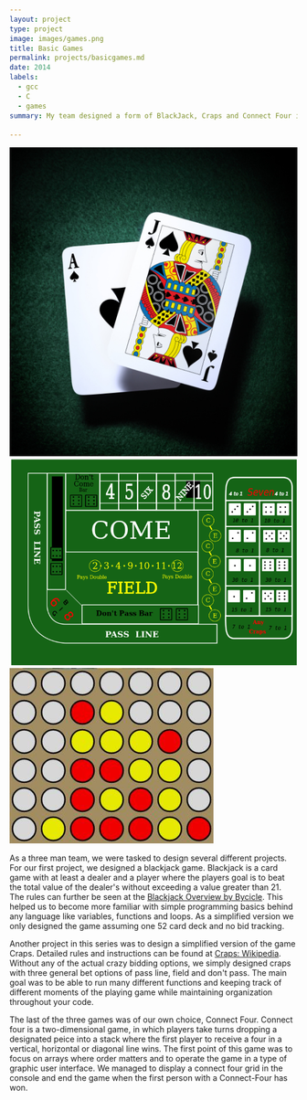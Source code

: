 ```yaml
---
layout: project
type: project
image: images/games.png
title: Basic Games
permalink: projects/basicgames.md
date: 2014
labels:
  - gcc
  - C
  - games
summary: My team designed a form of BlackJack, Craps and Connect Four in order to learn and solidify skills in C programming.

---
```



<div class="ui small rounded images">
  <img class="ui image" src="../images/games-blackjack.jpg">
  <img class="ui image" src="../images/games-craps.png">
  <img class="ui image" src="../images/games-connect-four.jpg">
</div>

As a three man team, we were tasked to design several different projects. For our first project, we designed a blackjack game. Blackjack is a card game with at least a dealer and a player where the players goal is to beat the total value of the dealer's without exceeding a value greater than 21. The rules can further be seen at the [Blackjack Overview by Bycicle](http://www.bicyclecards.com/how-to-play/blackjack/). This helped us to become more familiar with simple programming basics behind any language like variables, functions and loops. As a simplified version we only designed the game assuming one 52 card deck and no bid tracking. 

Another project in this series was to design a simplified version of the game Craps. Detailed rules and instructions can be found at [Craps: Wikipedia](https://en.wikipedia.org/wiki/Craps).  Without any of the actual crazy bidding options, we simply designed craps with three general bet options of pass line, field and don't pass. The main goal was to be able to run many different functions and keeping track of different moments of the playing game while maintaining organization throughout your code.

The last of the three games was of our own choice, Connect Four. Connect four is a two-dimensional game, in which players take turns dropping a designated peice into a stack where the first player to receive a four in a vertical, horizontal or diagonal line wins. The first point of this game was to focus on arrays where order matters and to operate the game in a type of graphic user interface. We managed to display a connect four grid in the console and end the game when the first person with a Connect-Four has won. 
